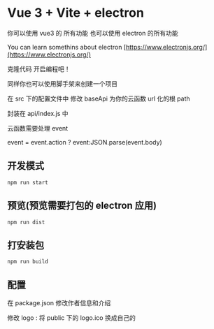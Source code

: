 # Vue 3 + Vite + electron

你可以使用 vue3 的 所有功能 也可以使用 electron 的所有功能

You can learn somethins about electron
[https://www.electronjs.org/](https://www.electronjs.org/)

克隆代码 开启编程吧！

同样你也可以使用脚手架来创建一个项目

在 src 下的配置文件中 修改 baseApi 为你的云函数 url 化的根 path

封装在 api/index.js 中

云函数需要处理 event

event = event.action ? event:JSON.parse(event.body)

## 开发模式

```
npm run start
```

## 预览(预览需要打包的 electron 应用)

```
npm run dist
```

## 打安装包

```
npm run build
```

## 配置

在 package.json 修改作者信息和介绍

修改 logo : 将 public 下的 logo.ico 换成自己的
